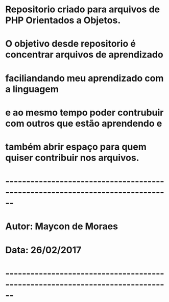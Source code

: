# Repositorio criado para arquivos de PHP Orientados a Objetos.
# O objetivo desde repositorio é concentrar arquivos de aprendizado 
# faciliandando meu aprendizado com a linguagem 
# e ao mesmo tempo poder contrubuir com outros que estão aprendendo e
# também abrir espaço para quem quiser contribuir nos arquivos.
# ------------------------------------------------------------------------------
# Autor: Maycon de Moraes
# Data: 26/02/2017
# ------------------------------------------------------------------------------